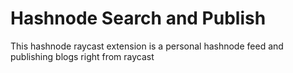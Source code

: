 # Hashnode Search and Publish

This hashnode raycast extension is a personal hashnode feed and publishing blogs right from raycast 